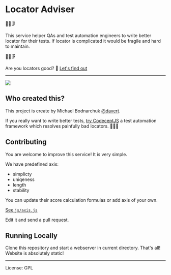 # Locator Adviser 

🤖👾🗜 

This service helper QAs and test automation engineers to write better locator for their tests.
If locator is complicated it would be fragile and hard to maintain. 

🤖👾🗜

Are you locators good? 🤔 [Let's find out](https://davertmik.github.io/locator/)

---

[![](https://user-images.githubusercontent.com/220264/58432735-8da33080-80bc-11e9-8a31-97e40fd04db3.png)](https://davertmik.github.io/locator/)

## Who created this?

This project is create by Michael Bodnarchuk [@davert](https://twitter.com/davert). 

If you really want to write better tests, [try CodeceptJS](https://codecept.io) a test automation framework which resolves painfully bad locators. 🚀🚀🚀

## Contributing

You are welcome to improve this service! It is very simple.

We have predefined axis:

* simplicty
* uniqeness
* length
* stability

You can update their score calculation formulas or add axis of your own. 

[See `js/axis.js`](https://github.com/DavertMik/locator/blob/gh-pages/js/axis.js)

Edit it and send a pull request.

## Running Locally

Clone this repository and start a webserver in current directory. That's all! Website is absolutely static!


---

License: GPL